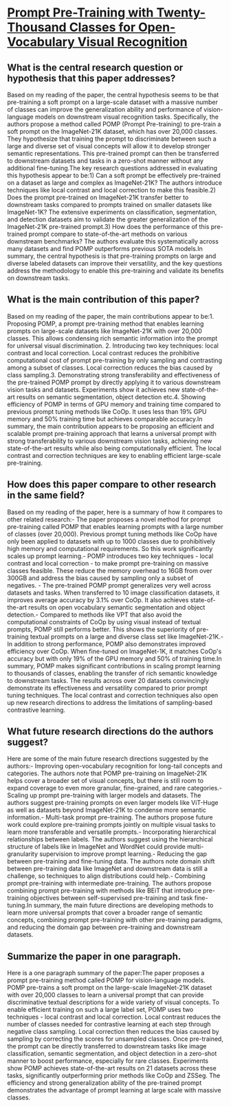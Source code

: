 # [Prompt Pre-Training with Twenty-Thousand Classes for Open-Vocabulary   Visual Recognition](https://arxiv.org/abs/2304.04704)

## What is the central research question or hypothesis that this paper addresses?

Based on my reading of the paper, the central hypothesis seems to be that pre-training a soft prompt on a large-scale dataset with a massive number of classes can improve the generalization ability and performance of vision-language models on downstream visual recognition tasks. Specifically, the authors propose a method called POMP (Prompt Pre-training) to pre-train a soft prompt on the ImageNet-21K dataset, which has over 20,000 classes. They hypothesize that training the prompt to discriminate between such a large and diverse set of visual concepts will allow it to develop stronger semantic representations. This pre-trained prompt can then be transferred to downstream datasets and tasks in a zero-shot manner without any additional fine-tuning.The key research questions addressed in evaluating this hypothesis appear to be:1) Can a soft prompt be effectively pre-trained on a dataset as large and complex as ImageNet-21K? The authors introduce techniques like local contrast and local correction to make this feasible.2) Does the prompt pre-trained on ImageNet-21K transfer better to downstream tasks compared to prompts trained on smaller datasets like ImageNet-1K? The extensive experiments on classification, segmentation, and detection datasets aim to validate the greater generalization of the ImageNet-21K pre-trained prompt.3) How does the performance of this pre-trained prompt compare to state-of-the-art methods on various downstream benchmarks? The authors evaluate this systematically across many datasets and find POMP outperforms previous SOTA models.In summary, the central hypothesis is that pre-training prompts on large and diverse labeled datasets can improve their versatility, and the key questions address the methodology to enable this pre-training and validate its benefits on downstream tasks.


## What is the main contribution of this paper?

Based on my reading of the paper, the main contributions appear to be:1. Proposing POMP, a prompt pre-training method that enables learning prompts on large-scale datasets like ImageNet-21K with over 20,000 classes. This allows condensing rich semantic information into the prompt for universal visual discrimination. 2. Introducing two key techniques: local contrast and local correction. Local contrast reduces the prohibitive computational cost of prompt pre-training by only sampling and contrasting among a subset of classes. Local correction reduces the bias caused by class sampling.3. Demonstrating strong transferability and effectiveness of the pre-trained POMP prompt by directly applying it to various downstream vision tasks and datasets. Experiments show it achieves new state-of-the-art results on semantic segmentation, object detection etc.4. Showing efficiency of POMP in terms of GPU memory and training time compared to previous prompt tuning methods like CoOp. It uses less than 19% GPU memory and 50% training time but achieves comparable accuracy.In summary, the main contribution appears to be proposing an efficient and scalable prompt pre-training approach that learns a universal prompt with strong transferability to various downstream vision tasks, achieving new state-of-the-art results while also being computationally efficient. The local contrast and correction techniques are key to enabling efficient large-scale pre-training.


## How does this paper compare to other research in the same field?

Based on my reading of the paper, here is a summary of how it compares to other related research:- The paper proposes a novel method for prompt pre-training called POMP that enables learning prompts with a large number of classes (over 20,000). Previous prompt tuning methods like CoOp have only been applied to datasets with up to 1000 classes due to prohibitively high memory and computational requirements. So this work significantly scales up prompt learning.- POMP introduces two key techniques - local contrast and local correction - to make prompt pre-training on massive classes feasible. These reduce the memory overhead to 16GB from over 300GB and address the bias caused by sampling only a subset of negatives. - The pre-trained POMP prompt generalizes very well across datasets and tasks. When transferred to 10 image classification datasets, it improves average accuracy by 3.1% over CoOp. It also achieves state-of-the-art results on open vocabulary semantic segmentation and object detection.- Compared to methods like VPT that also avoid the computational constraints of CoOp by using visual instead of textual prompts, POMP still performs better. This shows the superiority of pre-training textual prompts on a large and diverse class set like ImageNet-21K.- In addition to strong performance, POMP also demonstrates improved efficiency over CoOp. When fine-tuned on ImageNet-1K, it matches CoOp's accuracy but with only 19% of the GPU memory and 50% of training time.In summary, POMP makes significant contributions in scaling prompt learning to thousands of classes, enabling the transfer of rich semantic knowledge to downstream tasks. The results across over 20 datasets convincingly demonstrate its effectiveness and versatility compared to prior prompt tuning techniques. The local contrast and correction techniques also open up new research directions to address the limitations of sampling-based contrastive learning.


## What future research directions do the authors suggest?

Here are some of the main future research directions suggested by the authors:- Improving open-vocabulary recognition for long-tail concepts and categories. The authors note that POMP pre-training on ImageNet-21K helps cover a broader set of visual concepts, but there is still room to expand coverage to even more granular, fine-grained, and rare categories.- Scaling up prompt pre-training with larger models and datasets. The authors suggest pre-training prompts on even larger models like ViT-Huge as well as datasets beyond ImageNet-21K to condense more semantic information.- Multi-task prompt pre-training. The authors propose future work could explore pre-training prompts jointly on multiple visual tasks to learn more transferable and versatile prompts.- Incorporating hierarchical relationships between labels. The authors suggest using the hierarchical structure of labels like in ImageNet and WordNet could provide multi-granularity supervision to improve prompt learning.- Reducing the gap between pre-training and fine-tuning data. The authors note domain shift between pre-training data like ImageNet and downstream data is still a challenge, so techniques to align distributions could help.- Combining prompt pre-training with intermediate pre-training. The authors propose combining prompt pre-training with methods like BEiT that introduce pre-training objectives between self-supervised pre-training and task fine-tuning.In summary, the main future directions are developing methods to learn more universal prompts that cover a broader range of semantic concepts, combining prompt pre-training with other pre-training paradigms, and reducing the domain gap between pre-training and downstream datasets.


## Summarize the paper in one paragraph.

Here is a one paragraph summary of the paper:The paper proposes a prompt pre-training method called POMP for vision-language models. POMP pre-trains a soft prompt on the large-scale ImageNet-21K dataset with over 20,000 classes to learn a universal prompt that can provide discriminative textual descriptions for a wide variety of visual concepts. To enable efficient training on such a large label set, POMP uses two techniques - local contrast and local correction. Local contrast reduces the number of classes needed for contrastive learning at each step through negative class sampling. Local correction then reduces the bias caused by sampling by correcting the scores for unsampled classes. Once pre-trained, the prompt can be directly transferred to downstream tasks like image classification, semantic segmentation, and object detection in a zero-shot manner to boost performance, especially for rare classes. Experiments show POMP achieves state-of-the-art results on 21 datasets across these tasks, significantly outperforming prior methods like CoOp and ZSSeg. The efficiency and strong generalization ability of the pre-trained prompt demonstrates the advantage of prompt learning at large scale with massive classes.
